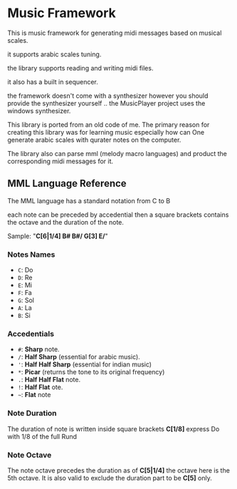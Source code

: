 # Music Framework #

This is music framework for generating midi messages based on musical scales.

it supports arabic scales tuning.

the library supports reading and writing midi files.

it also has a built in sequencer.

the framework doesn't come with a synthesizer however you should provide the synthesizer yourself .. the MusicPlayer project uses the windows synthesizer.

This library is ported from an old code of me. The primary reason for creating this library was for learning music especially how can One generate arabic scales with qurater notes on the computer.

The library also can parse mml (melody macro languages) and product the corresponding midi messages for it.

## MML Language Reference ##
The MML language has a standard notation from C to B 

each note can be preceded by accedential then a square brackets contains the octave and the duration of the note.

Sample: "**C[6|1/4] B# B#/ G[3] E/**"  

### Notes Names ##
- `C`: Do
- `D`: Re
- `E`: Mi
- `F`: Fa
- `G`: Sol
- `A`: La
- `B`: Si

### Accedentials ###
- `#`: **Sharp** note.
- `/`: **Half Sharp** (essential for arabic music).
- `'`: **Half Half Sharp** (essential for indian music)
- `*`: **Picar** (returns the tone to its original frequency)
- `.`: **Half Half Flat** note.
- `!`: **Half Flat** ote.
- `~`: **Flat** note

### Note Duration ###
The duration of note is written inside square brackets 
**C[1/8]** express Do with 1/8 of the full Rund

### Note Octave ###
The note octave precedes the duration as of **C[5|1/4]** the octave here is the 5th octave. It is also valid to exclude the duration part to be **C[5]** only.




